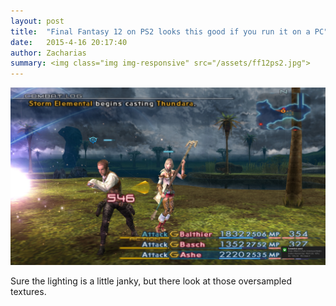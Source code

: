 ```yaml
---
layout: post
title:  "Final Fantasy 12 on PS2 looks this good if you run it on a PC"
date:   2015-4-16 20:17:40
author: Zacharias
summary: <img class="img img-responsive" src="/assets/ff12ps2.jpg">
---
```


<img class="img img-responsive" src="/assets/ff12ps2.jpg">

Sure the lighting is a little janky, but there look at those oversampled textures.
